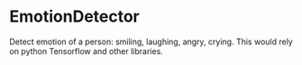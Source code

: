 # EmotionDetector
Detect emotion of a person: smiling, laughing, angry, crying. 
This would rely on python Tensorflow and other libraries.

